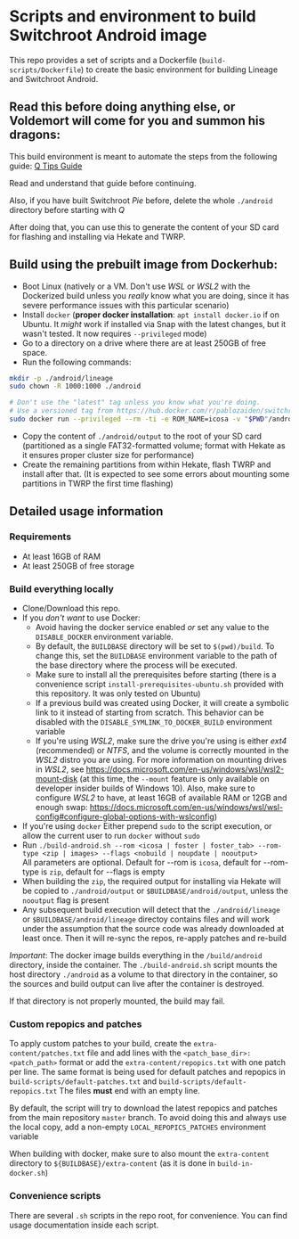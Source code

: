 # Scripts and environment to build Switchroot Android image

This repo provides a set of scripts and a Dockerfile (`build-scripts/Dockerfile`) to create the basic environment for building Lineage and Switchroot Android.

## Read this before doing anything else, or Voldemort will come for you and summon his dragons:
This build environment is meant to automate the steps from the following guide: [Q Tips Guide](https://gitlab.com/ZachyCatGames/q-tips-guide)

Read and understand that guide before continuing.

Also, if you have built Switchroot *Pie* before, delete the whole `./android` directory before starting with *Q*

After doing that, you can use this to generate the content of your SD card for flashing and installing via Hekate and TWRP.

## Build using the prebuilt image from Dockerhub:
- Boot Linux (natively or a VM. Don't use *WSL* or *WSL2* with the Dockerized build unless you *really* know what you are doing, since it has severe performance issues with this particular scenario)
- Install `docker` (**proper docker installation**: `apt install docker.io` if on Ubuntu. It *might* work if installed via Snap with the latest changes, but it wasn't tested. It now requires `--privileged` mode) 
- Go to a directory on a drive where there are at least 250GB of free space.
- Run the following commands:
```bash
mkdir -p ./android/lineage
sudo chown -R 1000:1000 ./android

# Don't use the "latest" tag unless you know what you're doing. 
# Use a versioned tag from https://hub.docker.com/r/pablozaiden/switchroot-android-build/tags
sudo docker run --privileged --rm -ti -e ROM_NAME=icosa -v "$PWD"/android:/build/android pablozaiden/switchroot-android-build:latest
```
- Copy the content of `./android/output` to the root of your SD card (partitioned as a single FAT32-formatted volume; format with Hekate as it ensures proper cluster size for performance)
- Create the remaining partitions from within Hekate, flash TWRP and install after that. (It is expected to see some errors about mounting some partitions in TWRP the first time flashing)

## Detailed usage information

### Requirements
- At least 16GB of RAM
- At least 250GB of free storage

### Build everything locally

- Clone/Download this repo.
- If you *don't want* to use Docker:
    - Avoid having the docker service enabled *or* set any value to the `DISABLE_DOCKER` environment variable.
    - By default, the `BUILDBASE` directory will be set to `$(pwd)/build`. To change this, set the `BUILDBASE` environment variable to the path of the base directory where the process will be executed. 
    - Make sure to install all the prerequisites before starting (there is a convenience script `install-prerequisites-ubuntu.sh` provided with this repository. It was only tested on Ubuntu)
    - If a previous build was created using Docker, it will create a symbolic link to it instead of starting from scratch. This behavior can be disabled with the `DISABLE_SYMLINK_TO_DOCKER_BUILD` environment variable
    - If you're using *WSL2*, make sure the drive you're using is either *ext4* (recommended) or *NTFS*, and the volume is correctly mounted in the *WSL2* distro you are using. For more information on mounting drives in *WSL2*, see https://docs.microsoft.com/en-us/windows/wsl/wsl2-mount-disk (at this time, the `--mount` feature is only available on developer insider builds of Windows 10). Also, make sure to configure *WSL2* to have, at least 16GB of available RAM or 12GB and enough swap: https://docs.microsoft.com/en-us/windows/wsl/wsl-config#configure-global-options-with-wslconfig)
- If you're using `docker` Either prepend `sudo` to the script execution, or allow the current user to run `docker` without `sudo`
- Run `./build-android.sh --rom <icosa | foster | foster_tab> --rom-type <zip | images> --flags <nobuild | noupdate | nooutput>`  
All parameters are optional. Default for --rom is `icosa`, default for --rom-type is `zip`, default for --flags is empty
- When building the `zip`, the required output for installing via Hekate will be copied to `./android/output` or `$BUILDBASE/android/output`, unless the `nooutput` flag is present
- Any subsequent build execution will detect that the `./android/lineage` or `$BUILDBASE/android/lineage` directoy contains files and will work under the assumption that the source code was already downloaded at least once. Then it will re-sync the repos, re-apply patches and re-build

*Important*: The docker image builds everything in the `/build/android` directory, inside the container. The `./build-android.sh` script mounts the host directory `./android` as a volume to that directory in the container, so the sources and build output can live after the container is destroyed.

If that directory is not properly mounted, the build may fail.

### Custom repopics and patches

To apply custom patches to your build, create the `extra-content/patches.txt`  file and add lines with the `<patch_base_dir>:<patch_path>` format or add the `extra-content/repopics.txt` with one patch per line. The same format is being used for default patches and repopics in `build-scripts/default-patches.txt` and `build-scripts/default-repopics.txt`
The files **must** end with an empty line.

By default, the script will try to download the latest repopics and patches from the main repository `master` branch. To avoid doing this and always use the local copy, add a non-empty `LOCAL_REPOPICS_PATCHES` environment variable

When building with docker, make sure to also mount the `extra-content` directory to `${BUILDBASE}/extra-content` (as it is done in `build-in-docker.sh`)

### Convenience scripts

There are several `.sh` scripts in the repo root, for convenience. You can find usage documentation inside each script.
